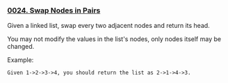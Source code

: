 ### [0024. Swap Nodes in Pairs](https://leetcode.com/problems/swap-nodes-in-pairs/)

Given a linked list, swap every two adjacent nodes and return its head.

You may not modify the values in the list's nodes, only nodes itself may be changed.

Example:

    Given 1->2->3->4, you should return the list as 2->1->4->3.
